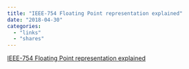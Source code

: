 ```yaml
---
title: "IEEE-754 Floating Point representation explained"
date: "2018-04-30"
categories: 
  - "links"
  - "shares"
---
```


[IEEE-754 Floating Point representation explained](https://bartaz.github.io/ieee754-visualization/)
